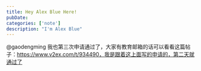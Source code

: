 ```yaml
---
title: Hey Alex Blue Here!
pubDate: 
categories: ['note']
description: "I'm Alex Blue"
---
```


@gaodengming 我也第三次申请通过了，大家有教育邮箱的话可以看看这篇帖子：https://www.v2ex.com/t/934490，我是跟着这上面写的申请的，第二天就通过了